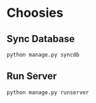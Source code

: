Choosies
========

Sync Database
-------------
    python manage.py syncdb


Run Server
----------
    python manage.py runserver
